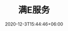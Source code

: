 ---
title: "满E服务"
date: 2020-12-3T15:44:46+06:00
keywords: "武汉UI设计 武汉UI设计公司 UI设计 UX设计 UE设计"
type: portfolio
image: "images/projects/25/mane-main.jpg"
category: ["PC/平台"]
project_images: ["images/projects/25/main.png"]
weight: 123
---